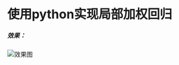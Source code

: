 # 使用python实现局部加权回归

##### 效果：
![效果图](https://github.com/AlanConstantine/MachineLearningNote/blob/master/LocallyWeightedLinearRegression/k%3D0.01.png)
